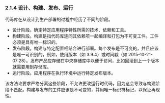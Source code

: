 ### 2.1.4 设计、构建、发布、运行

代码库在从设计到生产部署的过程中经历了不同的阶段。
* 设计阶段。确定特定应用程序特性所需的技术、依赖和工具。
* 构建阶段。构建是指代码库连同其依赖项一起编译和打包为不可变工件。工件必须是具有唯一标识的。
* 发布阶段。构建与特定配置相结合进行部署。每个发布是不可变的，并且应该是唯一可识别的，例如，使用版本（如 3.9.4）或时间戳（如 2015-10-21-07:28）。发布产品应存储在中央存储库中以便于访问，比如回滚到上一个版本就需要用到存储库。
* 运行阶段。应用程序在执行环境中运行特定发布版本。

该方法论要求严格分离这些阶段，不允许更改运行时代码，因为这会导致与构建阶段不匹配。构建与发布的工件应该是不可变的，并用唯一标识符标记，以保证再现性。

